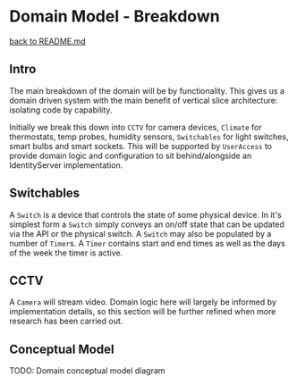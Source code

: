 # Domain Model - Breakdown

[back to README.md](../README.md)

## Intro

The main breakdown of the domain will be by functionality. This gives us a domain driven system with the main benefit of vertical slice architecture: isolating code by capability.

Initially we break this down into `CCTV` for camera devices, `Climate` for thermostats, temp probes, humidity sensors, `Switchables` for light switches, smart bulbs and smart sockets. This will be supported by `UserAccess` to provide domain logic and configuration to sit behind/alongside an IdentityServer implementation.

## Switchables

A `Switch` is a device that controls the state of some physical device. In it's simplest form a `Switch` simply conveys an on/off state that can be updated via the API or the physical switch. A `Switch` may also be populated by a number of `Timer`s. A `Timer` contains start and end times as well as the days of the week the timer is active.

## CCTV

A `Camera` will stream video. Domain logic here will largely be informed by implementation details, so this section will be further refined when more research has been carried out.

## Conceptual Model

TODO: Domain conceptual model diagram
